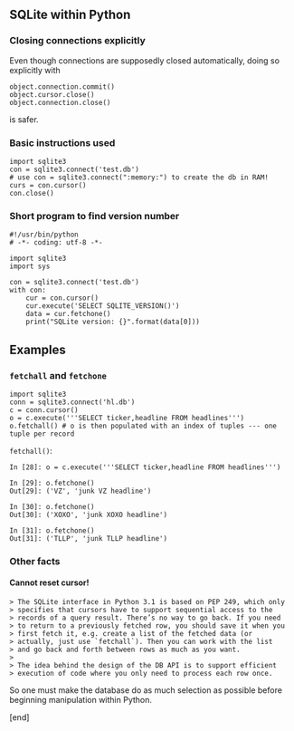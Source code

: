 ## SQLite within Python

### Closing connections explicitly

Even though connections are supposedly closed automatically, doing so explicitly with

    object.connection.commit()
    object.cursor.close()
    object.connection.close()

 is safer.

### Basic instructions used

    import sqlite3
    con = sqlite3.connect('test.db')
    # use con = sqlite3.connect(":memory:") to create the db in RAM!
    curs = con.cursor()
    con.close()

### Short program to find version number

    #!/usr/bin/python
    # -*- coding: utf-8 -*-
    
    import sqlite3
    import sys
    
    con = sqlite3.connect('test.db')
    with con:
        cur = con.cursor()    
        cur.execute('SELECT SQLITE_VERSION()')
        data = cur.fetchone()
        print("SQLite version: {}".format(data[0]))

## Examples

### `fetchall` and `fetchone`

    import sqlite3
    conn = sqlite3.connect('hl.db')
    c = conn.cursor()
    o = c.execute('''SELECT ticker,headline FROM headlines''')
    o.fetchall() # o is then populated with an index of tuples --- one tuple per record

`fetchall()`:

    In [28]: o = c.execute('''SELECT ticker,headline FROM headlines''')

    In [29]: o.fetchone()
    Out[29]: ('VZ', 'junk VZ headline')

    In [30]: o.fetchone()
    Out[30]: ('XOXO', 'junk XOXO headline')

    In [31]: o.fetchone()
    Out[31]: ('TLLP', 'junk TLLP headline')

### Other facts

#### Cannot reset cursor!

    > The SQLite interface in Python 3.1 is based on PEP 249, which only
    > specifies that cursors have to support sequential access to the
    > records of a query result. There’s no way to go back. If you need
    > to return to a previously fetched row, you should save it when you
    > first fetch it, e.g. create a list of the fetched data (or
    > actually, just use `fetchall`). Then you can work with the list
    > and go back and forth between rows as much as you want.
    >
    > The idea behind the design of the DB API is to support efficient
    > execution of code where you only need to process each row once.

 So one must make the database do as much selection as possible before beginning manipulation within Python.


[end]
